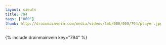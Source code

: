 ```yaml
--- 
layout: sieutv
title: 794
tags: ["000"]
thumb: http://drainmainvein.com/media/videos/tmb/000/000/794/player.jpg
---
```

{% include drainmainvein key="794" %} 
